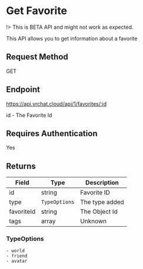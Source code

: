 # Get Favorite 

!> This is BETA API and might not work as expected.

This API allows you to get information about a favorite

## Request Method 
GET

## Endpoint
https://api.vrchat.cloud/api/1/favorites/:id

id - The Favorite Id

## Requires Authentication
Yes

## Returns 

Field | Type | Description
------|------|------------
id | string | Favorite ID
type | `TypeOptions` | The type added
favoriteId | string | The Object Id
tags | array | Unknown

### TypeOptions

    - world
    - friend
    - avatar
